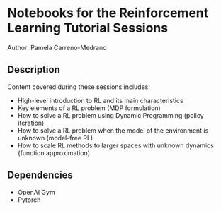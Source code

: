 # Notebooks for the Reinforcement Learning Tutorial Sessions
Author: Pamela Carreno-Medrano

## Description

Content covered during these sessions includes:
- High-level introduction to RL and its main characteristics
- Key elements of a RL problem (MDP formulation)
- How to solve a RL problem using Dynamic Programming (policy iteration)
- How to solve a RL problem when the model of the environment is unknown (model-free RL)
- How to scale RL methods to larger spaces with unknown dynamics (function approximation)

## Dependencies

- OpenAI Gym
- Pytorch